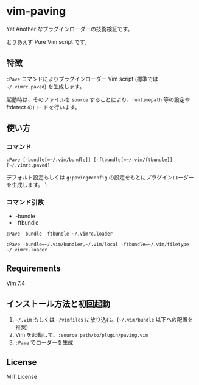 vim-paving
==========

Yet Another なプラグインローダーの技術検証です。

とりあえず Pure Vim script です。

特徴
----

`:Pave` コマンドによりプラグインローダー Vim script (標準では `~/.vimrc.paved`) を生成します。

起動時は、そのファイルを `source` することにより、`runtimepath` 等の設定や ftdetect のロードを行います。

使い方
-----

### コマンド

~~~vim
:Pave [-bundle[=~/.vim/bundle]] [-ftbundle[=~/.vim/ftbundle]] [~/.vimrc.paved]
~~~

デフォルト設定もしくは `g:paving#config` の設定をもとにプラグインローダーを生成します。
`:
### コマンド引数

- -bundle
- -ftbundle

~~~vim
:Pave -bundle -ftbundle ~/.vimrc.loader
~~~

~~~vim
:Pave -bundle=~/.vim/bundler,~/.vim/local -ftbundle=~/.vim/filetype ~/.vimrc.loader
~~~

Requirements
------------

Vim 7.4

インストール方法と初回起動
------------

1. `~/.vim` もしくは `~/vimfiles` に放り込む。(`~/.vim/bundle` 以下への配置を推奨)
2. Vim を起動して、`:source path/to/plugin/paving.vim`
3. `:Pave` でローダーを生成

License
-------

MIT License
